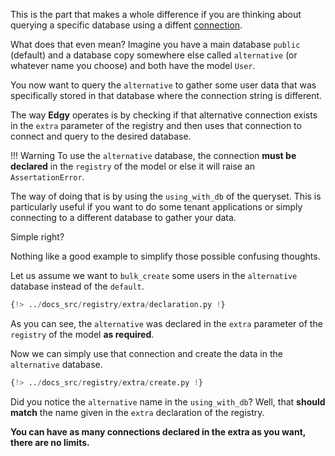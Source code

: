 This is the part that makes a whole difference if you are thinking about querying a specific
database using a diffent [connection](https://edgy.tarsild.io/connection).

What does that even mean? Imagine you have a main database `public` (default) and a database copy somewhere
else called `alternative` (or whatever name you choose) and both have the model `User`.

You now want to query the `alternative` to gather some user data that was specifically stored
in that database where the connection string is different.

The way **Edgy** operates is by checking if that alternative connection exists in the `extra`
parameter of the registry and then uses that connection to connect and query to the desired database.

!!! Warning
    To use the `alternative` database, the connection **must be declared** in the `registry` of the
    model or else it will raise an `AssertationError`.

The way of doing that is by using the `using_with_db` of the queryset. This is particularly useful
if you want to do some tenant applications or simply
connecting to a different database to gather your data.

Simple right?

Nothing like a good example to simplify those possible confusing thoughts.

Let us assume we want to `bulk_create` some users in the
`alternative` database instead of the `default`.

```python hl_lines="6-7"
{!> ../docs_src/registry/extra/declaration.py !}
```

As you can see, the `alternative` was declared in the `extra` parameter of the `registry` of the
model **as required**.

Now we can simply use that connection and create the data in the `alternative` database.

```python hl_lines="23"
{!> ../docs_src/registry/extra/create.py !}
```

Did you notice the `alternative` name in the `using_with_db`? Well, that **should match** the name
given in the `extra` declaration of the registry.

**You can have as many connections declared in the extra as you want, there are no limits.**
